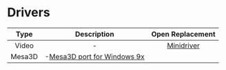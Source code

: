 # Drivers

|Type|Description|Open Replacement|
|:-:|:-:|:-:|
|Video|-|[Minidriver](https://www.os2museum.com/wp/windows-9x-video-minidriver-source-code/)|
|Mesa3D|-[Mesa3D port for Windows 9x](https://github.com/JHRobotics/mesa9x)
